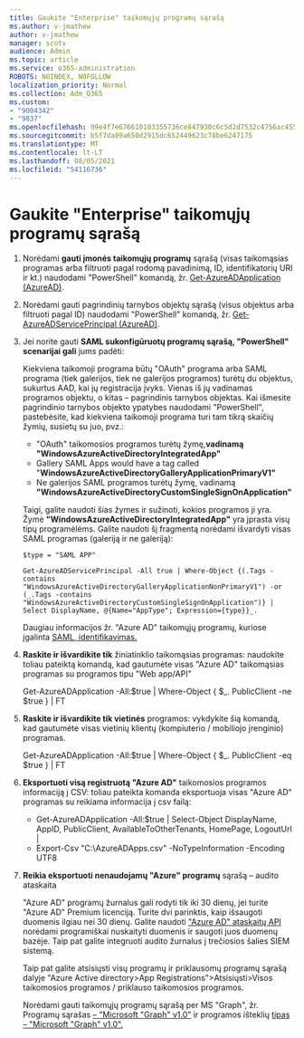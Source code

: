 ```yaml
---
title: Gaukite "Enterprise" taikomųjų programų sąrašą
ms.author: v-jmathew
author: v-jmathew
manager: scotv
audience: Admin
ms.topic: article
ms.service: o365-administration
ROBOTS: NOINDEX, NOFOLLOW
localization_priority: Normal
ms.collection: Adm_O365
ms.custom:
- "9004342"
- "9837"
ms.openlocfilehash: 99e4f7e676610103355736ce847930c6c5d2d7532c4756ac4551a8d9b3020176
ms.sourcegitcommit: b5f7da89a650d2915dc652449623c78be6247175
ms.translationtype: MT
ms.contentlocale: lt-LT
ms.lasthandoff: 08/05/2021
ms.locfileid: "54116736"
---
```

# <a name="get-a-list-of-enterprise-applications"></a>Gaukite "Enterprise" taikomųjų programų sąrašą

1. Norėdami **gauti įmonės taikomųjų programų** sąrašą (visas taikomąsias programas arba filtruoti pagal rodomą pavadinimą, ID, identifikatorių URI ir kt.) naudodami "PowerShell" komandą, žr. [Get-AzureADApplication (AzureAD)](https://docs.microsoft.com/powershell/module/azuread/get-azureadapplication).
2. Norėdami gauti pagrindinių tarnybos objektų sąrašą (visus objektus arba filtruoti pagal ID) naudodami "PowerShell" komandą, žr. [Get-AzureADServicePrincipal (AzureAD)](https://docs.microsoft.com/powershell/module/azuread/get-azureadserviceprincipal).
3. Jei norite gauti **SAML sukonfigūruotų programų sąrašą, "PowerShell" scenarijai gali** jums padėti:

    Kiekviena taikomoji programa būtų "OAuth" programa arba SAML programa (tiek galerijos, tiek ne galerijos programos) turėtų du objektus, sukurtus AAD, kai jų registracija įvyks. Vienas iš jų vadinamas programos objektu, o kitas – pagrindinis tarnybos objektas. Kai išmesite pagrindinio tarnybos objekto ypatybes naudodami "PowerShell", pastebėsite, kad kiekviena taikomoji programa turi tam tikrą skaičių žymių, susietų su juo, pvz.:

    - "OAuth" taikomosios programos turėtų žymę,**vadinamą "WindowsAzureActiveDirectoryIntegratedApp"**
    - Gallery SAML Apps would have a tag called "**WindowsAzureActiveDirectoryGalleryApplicationPrimaryV1"**
    - Ne galerijos SAML programos turėtų žymę, vadinamą **"WindowsAzureActiveDirectoryCustomSingleSignOnApplication"**

    Taigi, galite naudoti šias žymes ir sužinoti, kokios programos ji yra. Žymė **"WindowsAzureActiveDirectoryIntegratedApp"** yra įprasta visų tipų programėlėms. Galite naudoti šį fragmentą norėdami išvardyti visas SAML programas (galeriją ir ne galeriją):

    `$type = "SAML APP"`

    `Get-AzureADServicePrincipal -All true | Where-Object {(.Tags -contains "WindowsAzureActiveDirectoryGalleryApplicationNonPrimaryV1") -or (_.Tags -contains "WindowsAzureActiveDirectoryCustomSingleSignOnApplication")} | Select DisplayName, @{Name="AppType"; Expression={type}}_.`

    Daugiau informacijos žr. "Azure AD" taikomųjų programų, kuriose įgalinta [SAML, identifikavimas.](https://docs.microsoft.com/answers/questions/24259/identify-saml-enabled-apps-in-azure-ad.html)

4. **Raskite ir išvardikite tik** žiniatinklio taikomąsias programas: naudokite toliau pateiktą komandą, kad gautumėte visas "Azure AD" taikomąsias programas su programos tipu "Web app/API"

    Get-AzureADApplication -All:$true | Where-Object { $_. PublicClient -ne $true } | FT
5. **Raskite ir išvardikite tik vietinės** programos: vykdykite šią komandą, kad gautumėte visas vietinių klientų (kompiuterio / mobiliojo įrenginio) programas.

    Get-AzureADApplication -All:$true | Where-Object { $_. PublicClient -eq $true } | FT
6. **Eksportuoti visą registruotą "Azure AD"** taikomosios programos informaciją į CSV: toliau pateikta komanda eksportuoja visas "Azure AD" programas su reikiama informacija į csv failą:

    - Get-AzureADApplication -All:$true | Select-Object DisplayName, AppID, PublicClient, AvailableToOtherTenants, HomePage, LogoutUrl |
    - Export-Csv "C:\AzureADApps.csv" -NoTypeInformation -Encoding UTF8

7. **Reikia eksportuoti nenaudojamų "Azure" programų** sąrašą – audito ataskaita

    "Azure AD" programų žurnalus gali rodyti tik iki 30 dienų, jei turite "Azure AD" Premium licenciją.
    Turite dvi parinktis, kaip išsaugoti duomenis ilgiau nei 30 dienų. Galite naudoti ["Azure AD" ataskaitų API](https://docs.microsoft.com/azure/active-directory/reports-monitoring/concept-reporting-api) norėdami programiškai nuskaityti duomenis ir saugoti juos duomenų bazėje. Taip pat galite integruoti audito žurnalus į trečiosios šalies SIEM sistemą.

    Taip pat galite atsisiųsti visų programų ir priklausomų programų sąrašą dalyje "Azure Active directory>App Registrations">Atsisiųsti>Visos taikomosios programos / priklauso taikomosios programos.

    Norėdami gauti taikomųjų programų sąrašą per MS "Graph", žr. Programų sąrašas [– "Microsoft "Graph" v1.0"](https://docs.microsoft.com/graph/api/application-list) ir programos išteklių [tipas – "Microsoft "Graph" v1.0".](https://docs.microsoft.com/graph/api/resources/application)
